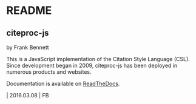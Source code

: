 # README

## citeproc-js

by Frank Bennett

This is a JavaScript implementation of the Citation Style Language
(CSL). Since development began in 2009, citeproc-js has been deployed
in numerous products and websites.

Documentation is available on [ReadTheDocs](https://citeproc-js.readthedocs.org/en/latest/index.html).


| 2016.03.08
| FB
